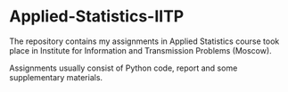# Applied-Statistics-IITP

The repository contains my assignments in Applied Statistics course took place in Institute for Information and Transmission Problems (Moscow).

Assignments usually consist of Python code, report and some supplementary materials.
